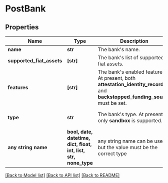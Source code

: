 # PostBank


## Properties
Name | Type | Description | Notes
------------ | ------------- | ------------- | -------------
**name** | **str** | The bank&#39;s name. | 
**supported_fiat_assets** | **[str]** | The bank&#39;s list of supported fiat assets. | 
**features** | **[str]** | The bank&#39;s enabled features. At present, both **attestation_identity_records** and **backstopped_funding_source** must be set. | 
**type** | **str** | The bank&#39;s type. At present, only **sandbox** is supported. | defaults to "sandbox"
**any string name** | **bool, date, datetime, dict, float, int, list, str, none_type** | any string name can be used but the value must be the correct type | [optional]

[[Back to Model list]](../README.md#documentation-for-models) [[Back to API list]](../README.md#documentation-for-api-endpoints) [[Back to README]](../README.md)


